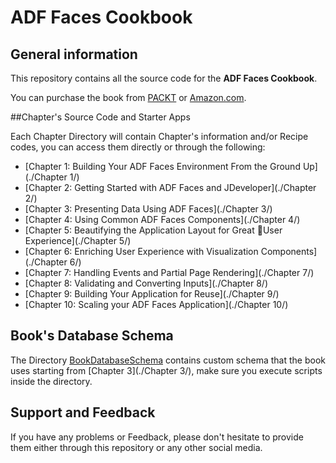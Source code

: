 # ADF Faces Cookbook

## General information

This repository contains all the source code for the **ADF Faces Cookbook**.

You can purchase the book from [PACKT](http://www.packtpub.com/oracle-adf-faces-cookbook/book) or [Amazon.com](http://www.amazon.com/Oracle-ADF-Faces-Cookbook-Gawish/dp/1849689229).

##Chapter's Source Code and Starter Apps

Each Chapter Directory will contain Chapter's information and/or Recipe codes, you can access them directly or through the following:
- [Chapter 1: Building Your ADF Faces Environment From the Ground Up](./Chapter 1/)
- [Chapter 2: Getting Started with ADF Faces and JDeveloper](./Chapter 2/)
- [Chapter 3: Presenting Data Using ADF Faces](./Chapter 3/)
- [Chapter 4: Using Common ADF Faces Components](./Chapter 4/)
- [Chapter 5: Beautifying the Application Layout for Great User Experience](./Chapter 5/)
- [Chapter 6: Enriching User Experience with Visualization Components](./Chapter 6/)
- [Chapter 7: Handling Events and Partial Page Rendering](./Chapter 7/)
- [Chapter 8: Validating and Converting Inputs](./Chapter 8/)
- [Chapter 9: Building Your Application for Reuse](./Chapter 9/)
- [Chapter 10: Scaling your ADF Faces Application](./Chapter 10/)

## Book's Database Schema

The Directory [BookDatabaseSchema](./BookDatabaseSchema/) contains custom schema that the book uses starting from [Chapter 3](./Chapter 3/), make sure you execute scripts inside the directory. 

## Support and Feedback

If you have any problems or Feedback, please don't hesitate to provide them either through this repository or any other social media.
